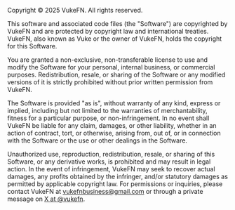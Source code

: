 Copyright © 2025 VukeFN. All rights reserved.

This software and associated code files (the "Software") are
copyrighted by VukeFN and are protected by copyright law and international
treaties. VukeFN, also known as Vuke or the owner of VukeFN, holds the copyright for
this Software.

You are granted a non-exclusive, non-transferable license to use
and modify the Software for your personal, internal business, or commercial
purposes. Redistribution, resale, or sharing of the Software or any
modified versions of it is strictly prohibited without prior written
permission from VukeFN.

The Software is provided "as is", without warranty of any kind, express or
implied, including but not limited to the warranties of merchantability,
fitness for a particular purpose, or non-infringement. In no event shall
VukeFN be liable for any claim, damages, or other liability, whether in an
action of contract, tort, or otherwise, arising from, out of, or in
connection with the Software or the use or other dealings in the Software.

Unauthorized use, reproduction, redistribution, resale, or sharing of this
Software, or any derivative works, is prohibited and may result in legal
action. In the event of infringement, VukeFN may seek to recover actual
damages, any profits obtained by the infringer, and/or statutory damages
as permitted by applicable copyright law. For permissions or inquiries,
please contact VukeFN at vukefnbusiness@gmail.com or through a private
message on [X at @vukefn](https://x.com/vukefn).